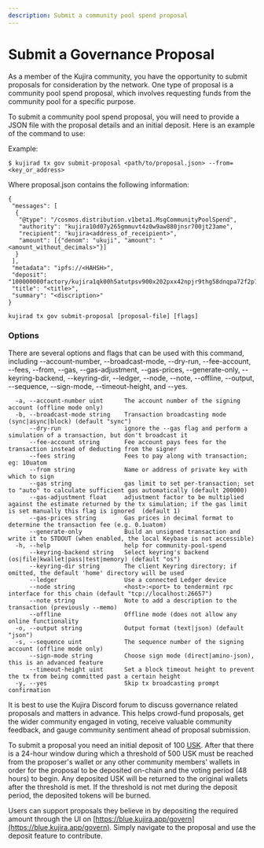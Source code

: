 ```yaml
---
description: Submit a community pool spend proposal
---
```


# Submit a Governance Proposal

As a member of the Kujira community, you have the opportunity to submit proposals for consideration by the network. One type of proposal is a community pool spend proposal, which involves requesting funds from the community pool for a specific purpose.

To submit a community pool spend proposal, you will need to provide a JSON file with the proposal details and an initial deposit. Here is an example of the command to use:

Example:

`$ kujirad tx gov submit-proposal <path/to/proposal.json> --from=<key_or_address>`

Where proposal.json contains the following information:

```
{
 "messages": [
  {
   "@type": "/cosmos.distribution.v1beta1.MsgCommunityPoolSpend",
   "authority": "kujira10d07y265gmmuvt4z0w9aw880jnsr700jt23ame",
   "recipient": "kujira<address_of_receipient>",
   "amount": [{"denom": "ukuji", "amount": "<amount_without_decimals>"}]
  }
 ],
 "metadata": "ipfs://<HAHSH>",
 "deposit": "100000000factory/kujira1qk00h5atutpsv900x202pxx42npjr9thg58dnqpa72f2p7m2luase444a7/uusk",
 "title": "<title>",
 "summary": "<discription>"
}

```

`kujirad tx gov submit-proposal [proposal-file] [flags]`

### Options

There are several options and flags that can be used with this command, including --account-number, --broadcast-mode, --dry-run, --fee-account, --fees, --from, --gas, --gas-adjustment, --gas-prices, --generate-only, --keyring-backend, --keyring-dir, --ledger, --node, --note, --offline, --output, --sequence, --sign-mode, --timeout-height, and --yes.

```
  -a, --account-number uint      The account number of the signing account (offline mode only)
  -b, --broadcast-mode string    Transaction broadcasting mode (sync|async|block) (default "sync")
      --dry-run                  ignore the --gas flag and perform a simulation of a transaction, but don't broadcast it
      --fee-account string       Fee account pays fees for the transaction instead of deducting from the signer
      --fees string              Fees to pay along with transaction; eg: 10uatom
      --from string              Name or address of private key with which to sign
      --gas string               gas limit to set per-transaction; set to "auto" to calculate sufficient gas automatically (default 200000)
      --gas-adjustment float     adjustment factor to be multiplied against the estimate returned by the tx simulation; if the gas limit is set manually this flag is ignored  (default 1)
      --gas-prices string        Gas prices in decimal format to determine the transaction fee (e.g. 0.1uatom)
      --generate-only            Build an unsigned transaction and write it to STDOUT (when enabled, the local Keybase is not accessible)
  -h, --help                     help for community-pool-spend
      --keyring-backend string   Select keyring's backend (os|file|kwallet|pass|test|memory) (default "os")
      --keyring-dir string       The client Keyring directory; if omitted, the default 'home' directory will be used
      --ledger                   Use a connected Ledger device
      --node string              <host>:<port> to tendermint rpc interface for this chain (default "tcp://localhost:26657")
      --note string              Note to add a description to the transaction (previously --memo)
      --offline                  Offline mode (does not allow any online functionality
  -o, --output string            Output format (text|json) (default "json")
  -s, --sequence uint            The sequence number of the signing account (offline mode only)
      --sign-mode string         Choose sign mode (direct|amino-json), this is an advanced feature
      --timeout-height uint      Set a block timeout height to prevent the tx from being committed past a certain height
  -y, --yes                      Skip tx broadcasting prompt confirmation
```

It is best to use the Kujira Discord forum to discuss governance related proposals and matters in advance. This helps crowd-fund proposals, get the wider community engaged in voting, receive valuable community feedback, and gauge community sentiment ahead of proposal submission.&#x20;

To submit a proposal you need an initial deposit of 100 [USK](../dapps-and-infrastructure/usk-stablecoin.md). After that there is a 24-hour window during which a threshold of 500 USK must be reached from the proposer's wallet or any other community members' wallets in order for the proposal to be deposited on-chain and the voting period (48 hours) to begin. Any deposited USK will be returned to the original wallets after the threshold is met. If the threshold is not met during the deposit period, the deposited tokens will be burned.

Users can support proposals they believe in by depositing the required amount through the UI on [https://blue.kujira.app/govern](https://blue.kujira.app/govern). Simply navigate to the proposal and use the deposit feature to contribute.
